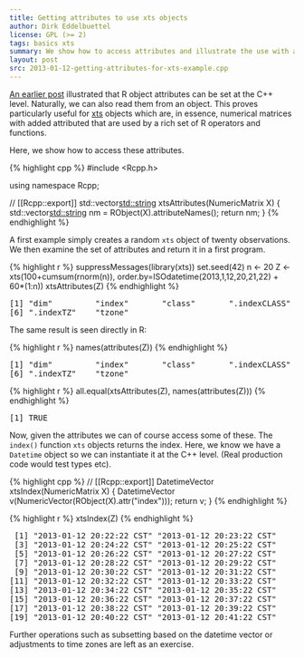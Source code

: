 ```yaml
---
title: Getting attributes to use xts objects
author: Dirk Eddelbuettel
license: GPL (>= 2)
tags: basics xts
summary: We show how to access attributes and illustrate the use with an xts object.
layout: post
src: 2013-01-12-getting-attributes-for-xts-example.cpp
---
```

[An earlier post](../setting-object-attributes) illustrated that R object attributes
can be set at the C++ level.  Naturally, we can also read them from an object. This proves 
particularly useful for [xts](http://cran.r-project.org/package=xts) objects which are, in 
essence, numerical matrices with added attributed that are used by a rich set of R operators 
and functions. 

Here, we show how to access these attributes.




{% highlight cpp %}
#include <Rcpp.h>

using namespace Rcpp;
 
// [[Rcpp::export]]
std::vector<std::string> xtsAttributes(NumericMatrix X) {
    std::vector<std::string> nm = RObject(X).attributeNames();
    return nm;
}
{% endhighlight %}


A first example simply creates a random `xts` object of twenty observations. 
We then examine the set of attributes and return it in a first program.

{% highlight r %}
  suppressMessages(library(xts))
  set.seed(42)
  n <- 20
  Z <- xts(100+cumsum(rnorm(n)), order.by=ISOdatetime(2013,1,12,20,21,22) + 60*(1:n))
  xtsAttributes(Z)
{% endhighlight %}



<pre class="output">
[1] "dim"         "index"       "class"       ".indexCLASS" "tclass"     
[6] ".indexTZ"    "tzone"      
</pre>


The same result is seen directly in R:

{% highlight r %}
  names(attributes(Z))
{% endhighlight %}



<pre class="output">
[1] "dim"         "index"       "class"       ".indexCLASS" "tclass"     
[6] ".indexTZ"    "tzone"      
</pre>



{% highlight r %}
  all.equal(xtsAttributes(Z), names(attributes(Z)))
{% endhighlight %}



<pre class="output">
[1] TRUE
</pre>


Now, given the attributes we can of course access some of these.
The `index()` function `xts` objects returns the index. Here, we know
we have a `Datetime` object so we can instantiate it at the C++ level.
(Real production code would test types etc).

{% highlight cpp %}
// [[Rcpp::export]]
DatetimeVector xtsIndex(NumericMatrix X) {
    DatetimeVector v(NumericVector(RObject(X).attr("index")));
    return v;
}
{% endhighlight %}


{% highlight r %}
  xtsIndex(Z)
{% endhighlight %}



<pre class="output">
 [1] "2013-01-12 20:22:22 CST" "2013-01-12 20:23:22 CST"
 [3] "2013-01-12 20:24:22 CST" "2013-01-12 20:25:22 CST"
 [5] "2013-01-12 20:26:22 CST" "2013-01-12 20:27:22 CST"
 [7] "2013-01-12 20:28:22 CST" "2013-01-12 20:29:22 CST"
 [9] "2013-01-12 20:30:22 CST" "2013-01-12 20:31:22 CST"
[11] "2013-01-12 20:32:22 CST" "2013-01-12 20:33:22 CST"
[13] "2013-01-12 20:34:22 CST" "2013-01-12 20:35:22 CST"
[15] "2013-01-12 20:36:22 CST" "2013-01-12 20:37:22 CST"
[17] "2013-01-12 20:38:22 CST" "2013-01-12 20:39:22 CST"
[19] "2013-01-12 20:40:22 CST" "2013-01-12 20:41:22 CST"
</pre>


Further operations such as subsetting based on the datetime vector
or adjustments to time zones are left as an exercise.
